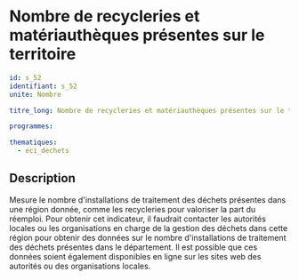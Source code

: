 # Nombre de recycleries et matériauthèques présentes sur le territoire
```yaml
id: s_52
identifiant: s_52
unite: Nombre

titre_long: Nombre de recycleries et matériauthèques présentes sur le territoire

programmes:

thematiques:
  - eci_dechets
```
## Description
Mesure le nombre d'installations de traitement des déchets présentes dans une région donnée, comme les recycleries pour valoriser la part du réemploi. Pour obtenir cet indicateur, il faudrait contacter les autorités locales ou les organisations en charge de la gestion des déchets dans cette région pour obtenir des données sur le nombre d'installations de traitement des déchets présentes dans le département. Il est possible que ces données soient également disponibles en ligne sur les sites web des autorités ou des organisations locales.

